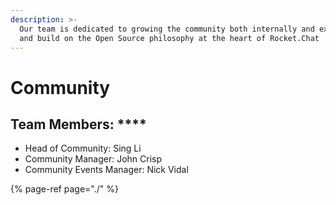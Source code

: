 ```yaml
---
description: >-
  Our team is dedicated to growing the community both internally and externally
  and build on the Open Source philosophy at the heart of Rocket.Chat
---
```


# Community

## Team Members: ****

* Head of Community: Sing Li
* Community Manager: John Crisp
* Community Events Manager: Nick Vidal

{% page-ref page="./" %}



